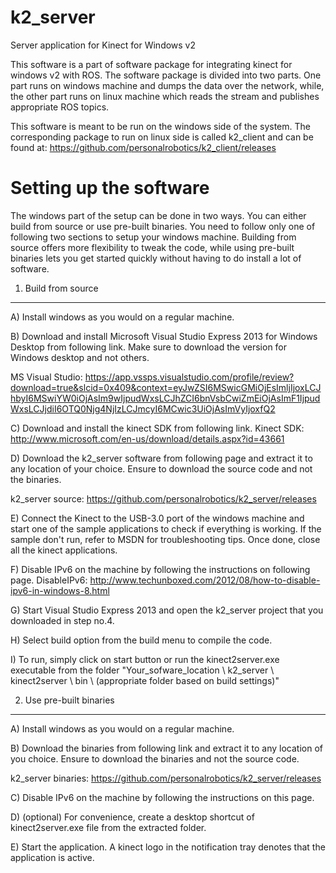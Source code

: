 k2_server
=========
Server application for Kinect for Windows v2

This software is a part of software package for integrating kinect for windows v2 with ROS. The software package is divided into two parts. One part runs on windows machine and dumps the data over the network, while, the other part runs on linux machine which reads the stream and publishes appropriate ROS topics.

This software is meant to be run on the windows side of the system. The corresponding package to run on linux side is called k2_client and can be found at: https://github.com/personalrobotics/k2_client/releases


Setting up the software
=======================

The windows part of the setup can be done in two ways. You can either build from source or use pre-built binaries. You need to follow only one of following two sections to setup your windows machine. Building from source offers more flexibility to tweak the code, while using pre-built binaries lets you get started quickly without having to do install a lot of software.

1) Build from source
---------------------
A) Install windows as you would on a regular machine.

B) Download and install Microsoft Visual Studio Express 2013 for Windows Desktop from following link. Make sure to download the version for Windows desktop and not others.

MS Visual Studio: https://app.vssps.visualstudio.com/profile/review?download=true&slcid=0x409&context=eyJwZSI6MSwicGMiOjEsImljIjoxLCJhbyI6MSwiYW0iOjAsIm9wIjpudWxsLCJhZCI6bnVsbCwiZmEiOjAsImF1IjpudWxsLCJjdiI6OTQ0Njg4NjIzLCJmcyI6MCwic3UiOjAsImVyIjoxfQ2

C) Download and install the kinect SDK from following link.
Kinect SDK: http://www.microsoft.com/en-us/download/details.aspx?id=43661

D) Download the k2_server software from following page and extract it to any location of your choice. Ensure to download the source code and not the binaries.

k2_server source: https://github.com/personalrobotics/k2_server/releases

E) Connect the Kinect to the USB-3.0 port of the windows machine and start one of the sample applications to check if everything is working. If the sample don't run, refer to MSDN for troubleshooting tips. Once done, close all the kinect applications.

F) Disable IPv6 on the machine by following the instructions on following page.
DisableIPv6: http://www.techunboxed.com/2012/08/how-to-disable-ipv6-in-windows-8.html

G) Start Visual Studio Express 2013 and open the k2_server project that you downloaded in step no.4.

H) Select build option from the build menu to compile the code.

I) To run, simply click on start button or run the kinect2server.exe executable from the folder "Your_sofware_location \ k2_server \ kinect2server \ bin \ (appropriate folder based on build settings)"

2) Use pre-built binaries
-------------------------

A) Install windows as you would on a regular machine.

B) Download the binaries from following link and extract it to any location of you choice. Ensure to download the binaries and not the source code.

k2_server binaries: https://github.com/personalrobotics/k2_server/releases

C) Disable IPv6 on the machine by following the instructions on this page.

D) (optional) For convenience, create a desktop shortcut of kinect2server.exe file from the extracted folder.

E) Start the application. A kinect logo in the notification tray denotes that the application is active.
